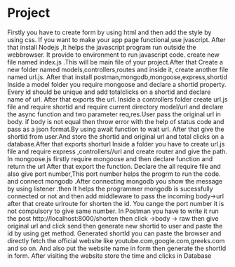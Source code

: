 # Project
Firstly you have to create form by using html and then add the style by using css.
If you want to make your app page functional,use jvascript.
After that install Nodejs ,It helps the javascript program run outside the webbrowser.
It provide to environment to run javascript code.
create new file named index.js .This will be main file of your project.After that 
Create a new folder named models,controllers,routes and inside it, create another file named url.js.
After that install postman,mongodb,mongoose,express,shortid
Inside a model folder you require mongoose and declare a shortid property.
Every id should be unique and add totalclicks on a shortid and declare name of url.
After that exports the url.
Inside a controllers folder create url.js file and require shortid and require current directory model/url and declare the async function and two parameter req,res.User pass the original url in  body. if body is not equal then throw error with the help of status code and pass as a json format.By using await function to wait url.
After that give the shortid from user.And store the shortid and original url and total clicks on a database.After that exports shorturl
Inside a folder you have to create url.js file and require express ,controllers//url
and create router and give the path.
In mongoose.js firstly require mongoose and then declare function and return  the url
After that export the function.
Declare the all require file and also give port number,This port number helps the progrm to run the code. and connect mongodb .After connecting mongodb you show the message by using listener .then 
It helps the programmer mongodb is sucessfully connected or not
and then add middleware to pass the incoming body->url after that create urlroute for shorten the id.
You cange the port number it is not compulsory to give same number.
 In Postman you have to write it run the post http://localhost:8000/shorten then click ->body -> raw
 then give original url and click send then generate new shortid to user and paste the id
 by using get method.
 Generated  shortId you can paste the browser and directly fetch the official website like youtube.com,google.com,greeks.com and so on. And also put the website name in form then generate the shortId in form.
 After visiting the website store the time and clicks in Database
 
 
 
 




 




